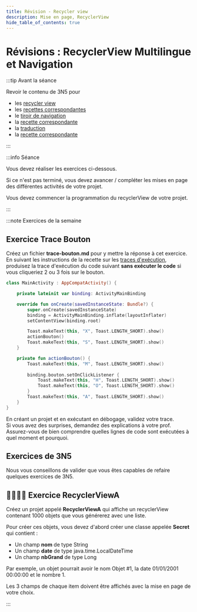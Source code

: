 ```yaml
---
title: Révision - Recycler view
description: Mise en page, RecyclerView
hide_table_of_contents: true
---
```


# Révisions : RecyclerView Multilingue et Navigation

<Row>

<Column>

:::tip Avant la séance

Revoir le contenu de 3N5 pour 
- les [recycler view](https://info.cegepmontpetit.ca/3N5-Prog3/cours/7.1-recycler) 
- les [recettes correspondantes](https://info.cegepmontpetit.ca/3N5-Prog3/recettes/recycler-view-01-string)
- le [tiroir de navigation](https://info.cegepmontpetit.ca/3N5-Prog3/cours/11.1-tiroir)
- la [recette correspondante](https://info.cegepmontpetit.ca/3N5-Prog3/recettes/tiroir)
- la [traduction](https://info.cegepmontpetit.ca/3N5-Prog3/cours/13.2-multilingue)
- la [recette correspondante](https://info.cegepmontpetit.ca/3N5-Prog3/recettes/multilingue) 

:::

</Column>

<Column>

:::info Séance

Vous devez réaliser les exercices ci-dessous.

Si ce n'est pas terminé, vous devez avancer / compléter les mises en page des différentes activités de votre projet.

Vous devez commencer la programmation du recyclerView de votre projet.

:::

</Column>

</Row>

:::note Exercices de la semaine

## Exercice Trace Bouton
Créez un fichier **trace-bouton.md** pour y mettre la réponse à cet exercice.  
En suivant les instructions de la recette sur les [traces d'exécution](../recettes/produire-une-trace),
produisez la trace d'exécution du code suivant **sans exécuter le code** si vous cliqueriez 2 ou 3 fois sur le bouton.

```kotlin showLineNumbers
class MainActivity : AppCompatActivity() {

    private lateinit var binding: ActivityMainBinding

    override fun onCreate(savedInstanceState: Bundle?) {
        super.onCreate(savedInstanceState)
        binding = ActivityMainBinding.inflate(layoutInflater)
        setContentView(binding.root)

        Toast.makeText(this, "X", Toast.LENGTH_SHORT).show()
        actionBouton()
        Toast.makeText(this, "S", Toast.LENGTH_SHORT).show()
    }

    private fun actionBouton() {
        Toast.makeText(this, "M", Toast.LENGTH_SHORT).show()
        
        binding.bouton.setOnClickListener {
            Toast.makeText(this, "H", Toast.LENGTH_SHORT).show()
            Toast.makeText(this, "O", Toast.LENGTH_SHORT).show()
        }
        Toast.makeText(this, "A", Toast.LENGTH_SHORT).show()
    }
}
```

En créant un projet et en exécutant en débogage, validez votre trace.  
Si vous avez des surprises, demandez des explications à votre prof.  
Assurez-vous de bien comprendre quelles lignes de code sont exécutées à quel moment et pourquoi.

## Exercices de 3N5

Nous vous conseillons de valider que vous êtes capables de refaire quelques exercices de 3N5.

## 👨‍🎓👨‍🎓 Exercice RecyclerViewA

Créez un projet appelé **RecyclerViewA** qui affiche un recyclerView contenant 1000 objets que vous générerez avec une liste.

Pour créer ces objets, vous devez d'abord créer une classe appelée **Secret** qui contient :

- Un champ **nom** de type String
- Un champ **date** de type java.time.LocalDateTime
- Un champ **nbGrand** de type Long

Par exemple, un objet pourrait avoir le nom Objet #1, la date 01/01/2001 00:00:00 et le nombre 1.

Les 3 champs de chaque item doivent être affichés avec la mise en page de votre choix.

:::
